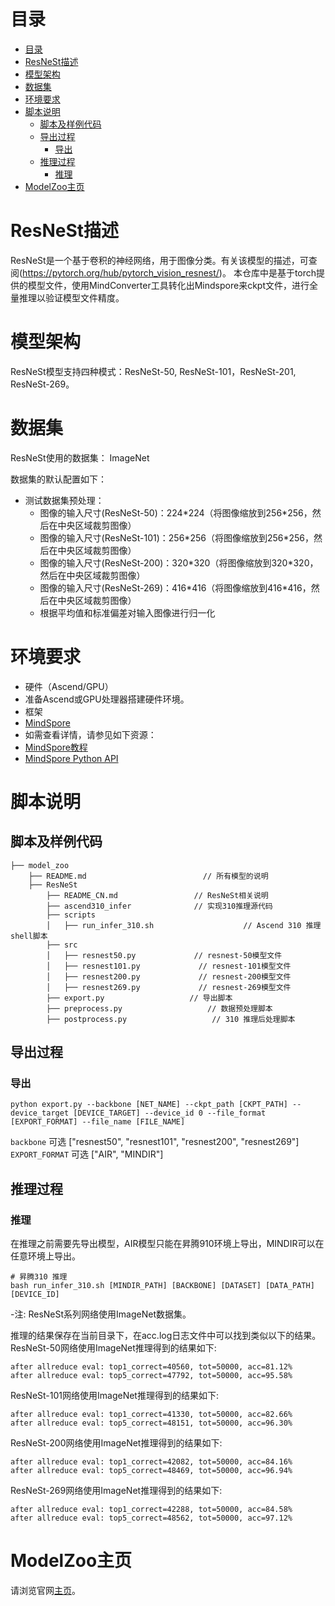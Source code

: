 # 目录

<!-- TOC -->

- [目录](#目录)
- [ResNeSt描述](#resnest描述)
- [模型架构](#模型架构)
- [数据集](#数据集)
- [环境要求](#环境要求)
- [脚本说明](#脚本说明)
    - [脚本及样例代码](#脚本及样例代码)
    - [导出过程](#导出过程)
        - [导出](#导出)
    - [推理过程](#推理过程)
        - [推理](#推理)
- [ModelZoo主页](#modelzoo主页)

<!-- /TOC -->

# ResNeSt描述

ResNeSt是一个基于卷积的神经网络，用于图像分类。有关该模型的描述，可查阅(https://pytorch.org/hub/pytorch_vision_resnest/)。
本仓库中是基于torch提供的模型文件，使用MindConverter工具转化出Mindspore来ckpt文件，进行全量推理以验证模型文件精度。

# 模型架构

ResNeSt模型支持四种模式：ResNeSt-50, ResNeSt-101，ResNeSt-201, ResNeSt-269。

# 数据集

ResNeSt使用的数据集： ImageNet

数据集的默认配置如下：

- 测试数据集预处理：
    - 图像的输入尺寸(ResNeSt-50)：224\*224（将图像缩放到256\*256，然后在中央区域裁剪图像）
    - 图像的输入尺寸(ResNeSt-101)：256\*256（将图像缩放到256\*256，然后在中央区域裁剪图像）
    - 图像的输入尺寸(ResNeSt-200)：320\*320（将图像缩放到320\*320，然后在中央区域裁剪图像）
    - 图像的输入尺寸(ResNeSt-269)：416\*416（将图像缩放到416\*416，然后在中央区域裁剪图像）
    - 根据平均值和标准偏差对输入图像进行归一化

# 环境要求

- 硬件（Ascend/GPU）
- 准备Ascend或GPU处理器搭建硬件环境。
- 框架
- [MindSpore](https://www.mindspore.cn/install)
- 如需查看详情，请参见如下资源：
- [MindSpore教程](https://www.mindspore.cn/tutorials/zh-CN/master/index.html)
- [MindSpore Python API](https://www.mindspore.cn/docs/zh-CN/master/index.html)

# 脚本说明

## 脚本及样例代码

```shell
├── model_zoo
    ├── README.md                          // 所有模型的说明
    ├── ResNeSt
        ├── README_CN.md                 // ResNeSt相关说明
        ├── ascend310_infer              // 实现310推理源代码
        ├── scripts
        │   ├── run_infer_310.sh                    // Ascend 310 推理shell脚本
        ├── src
        │   ├── resnest50.py             // resnest-50模型文件
        │   ├── resnest101.py             // resnest-101模型文件
        │   ├── resnest200.py             // resnest-200模型文件
        │   ├── resnest269.py             // resnest-269模型文件
        ├── export.py                   // 导出脚本
        ├── preprocess.py                   // 数据预处理脚本
        ├── postprocess.py                   // 310 推理后处理脚本
```

## 导出过程

### 导出

```shell
python export.py --backbone [NET_NAME] --ckpt_path [CKPT_PATH] --device_target [DEVICE_TARGET] --device_id 0 --file_format [EXPORT_FORMAT] --file_name [FILE_NAME]
```

`backbone` 可选 ["resnest50", "resnest101", "resnest200", "resnest269"]
`EXPORT_FORMAT` 可选 ["AIR", "MINDIR"]

## 推理过程

### 推理

在推理之前需要先导出模型，AIR模型只能在昇腾910环境上导出，MINDIR可以在任意环境上导出。

```shell
# 昇腾310 推理
bash run_infer_310.sh [MINDIR_PATH] [BACKBONE] [DATASET] [DATA_PATH] [DEVICE_ID]
```

-注: ResNeSt系列网络使用ImageNet数据集。

推理的结果保存在当前目录下，在acc.log日志文件中可以找到类似以下的结果。
ResNeSt-50网络使用ImageNet推理得到的结果如下:

  ```log
  after allreduce eval: top1_correct=40560, tot=50000, acc=81.12%
  after allreduce eval: top5_correct=47792, tot=50000, acc=95.58%
  ```

ResNeSt-101网络使用ImageNet推理得到的结果如下:

  ```log
  after allreduce eval: top1_correct=41330, tot=50000, acc=82.66%
  after allreduce eval: top5_correct=48151, tot=50000, acc=96.30%
  ```

ResNeSt-200网络使用ImageNet推理得到的结果如下:

  ```log
  after allreduce eval: top1_correct=42082, tot=50000, acc=84.16%
  after allreduce eval: top5_correct=48469, tot=50000, acc=96.94%
  ```  

ResNeSt-269网络使用ImageNet推理得到的结果如下:

  ```log
  after allreduce eval: top1_correct=42288, tot=50000, acc=84.58%
  after allreduce eval: top5_correct=48562, tot=50000, acc=97.12%
  ```

# ModelZoo主页

 请浏览官网[主页](https://gitee.com/mindspore/models)。
